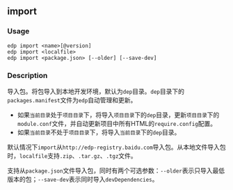 import
---------

### Usage

    edp import <name>[@version]
    edp import <localfile>
    edp import <package.json> [--older] [--save-dev]


### Description

导入包。将包导入到本地开发环境，默认为`dep`目录。`dep`目录下的`packages.manifest`文件为`edp`自动管理和更新。

+ 如果`当前目录`处于`项目目录`下，将导入`项目目录`下的`dep`目录，更新`项目目录`下的`module.conf`文件，并自动更新项目中所有HTML的`require.config`配置。
+ 如果`当前目录`不处于`项目目录`下，将导入`当前目录`下的`dep`目录。


默认情况下`import`从`http://edp-registry.baidu.com`导入包。从本地文件导入包时，`localfile`支持`.zip`、`.tar.gz`、`.tgz`文件。

支持从`package.json`文件导入包，同时有两个可选参数：`--older`表示只导入最低版本的包；`--save-dev`表示同时导入`devDependencies`。

